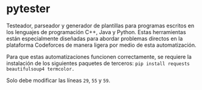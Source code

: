 # pytester
Testeador, parseador y generador de plantillas para programas escritos en los lenguajes de programación C++, Java y Python. Estas herramientas están especialmente diseñadas para abordar problemas directos en la plataforma Codeforces de manera ligera por medio de esta automatización.

Para que estas automatizaciones funcionen correctamente, se requiere la instalación de los siguientes paquetes de terceros: `pip install requests beautifulsoup4 termcolor.`

Solo debe modificar las líneas `29`, `55` y `59`.
